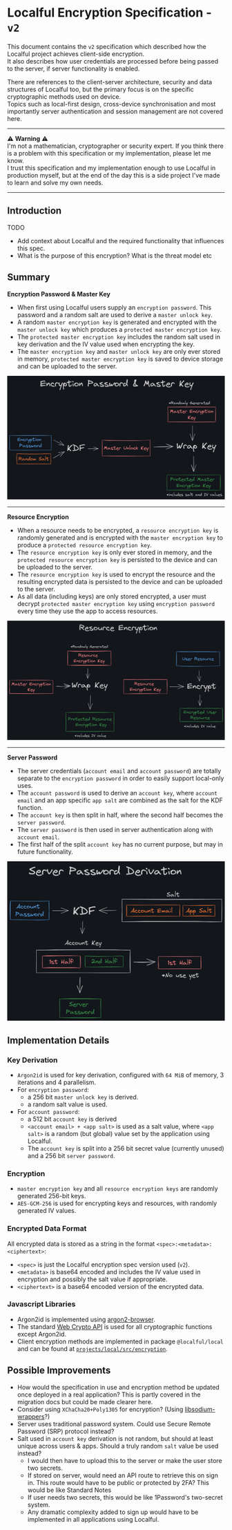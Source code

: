 # Localful Encryption Specification - `v2`
This document contains the `v2` specification which described how the Localful project achieves client-side encryption.  
It also describes how user credentials are processed before being passed to the server, if server functionality is enabled.  

There are references to the client-server architecture, security and data structures of Localful too, but the primary focus is on the specific cryptographic methods used on device.  
Topics such as local-first design, cross-device synchronisation and most importantly server authentication and session management are not covered here.

---

⚠️ **Warning** ⚠️  
I'm not a mathematician, cryptographer or security expert. If you think there is a problem with this specification or my implementation, please let me know.  
I trust this specification and my implementation enough to use Localful in production myself, but at the end of the
day this is a side project I've made to learn and solve my own needs.

---

## Introduction
TODO
- Add context about Localful and the required functionality that influences this spec.
- What is the purpose of this encryption? What is the threat model etc

## Summary
**Encryption Password & Master Key**
- When first using Localful users supply an `encryption password`. This password and a random salt are used to derive a `master unlock key`.
- A random `master encryption key` is generated and encrypted with the `master unlock key` which produces a `protected master encryption key`.
- The `protected master encryption key` includes the random salt used in key derivation and the IV value used when encrypting the key.
- The `master encryption key` and `master unlock key` are only ever stored in memory, `protected master encryption key` is saved to device storage and can be uploaded to the server.

![A high-level diagram of the encryption password and master encryption key system described above.](./diagrams/encryption-password.png)

---

**Resource Encryption**
- When a resource needs to be encrypted, a `resource encryption key` is randomly generated and is encrypted with the `master encryption key` to produce a `protected resource encryption key`.
- The `resource encryption key` is only ever stored in memory, and the `protected resource encryption key` is persisted to the device and can be uploaded to the server.
- The `resource encryption key` is used to encrypt the resource and the resulting encrypted data is persisted to the device and can be uploaded to the server.
- As all data (including keys) are only stored encrypted, a user must decrypt `protected master encryption key` using `encryption password` every time they use the app to access resources.

![A high-level diagram of the resource encryption system described above.](./diagrams/resource-encryption.png)

---

**Server Password**
- The server credentials (`account email` and `account password`) are totally separate to the `encryption password` in order to easily support local-only uses.
- The `account password` is used to derive an `account key`, where `account email` and an app specific `app salt` are combined as the salt for the KDF function.
- The `account key` is then split in half, where the second half becomes the `server password`.
- The `server password` is then used in server authentication along with `account email`.
- The first half of the split `account key` has no current purpose, but may in future functionality.

![A high-level diagram of the server password system described above.](./diagrams/server-password-derivation.png)

## Implementation Details

### Key Derivation
- `Argon2id` is used for key derivation, configured with `64 MiB` of memory, 3 iterations and 4 parallelism.
- For `encryption password`:
  - a 256 bit `master unlock key` is derived.
  - a random salt value is used.
- For `account password`:
  - a 512 bit `account key` is derived
  - `<account email> + <app salt>` is used as a salt value, where `<app salt>` is a random (but global) value set by the application using Localful.
  - The `account key` is split into a 256 bit secret value (currently unused) and a 256 bit `server password`.

### Encryption
- `master encryption key` and all `resource encryption keys` are randomly generated 256-bit keys.
- `AES-GCM-256` is used for encrypting keys and resources, with randomly generated IV values.

### Encrypted Data Format
All encrypted data is stored as a string in the format `<spec>:<metadata>:<ciphertext>`:
- `<spec>` is just the Localful encryption spec version used (`v2`).
- `<metadata>` is base64 encoded and includes the IV value used in encryption and possibly the salt value if appropriate.
- `<ciphertext>` is a base64 encoded version of the encrypted data.

### Javascript Libraries
- Argon2id is implemented using [argon2-browser](https://www.npmjs.com/package/argon2-browser).
- The standard [Web Crypto API](https://developer.mozilla.org/en-US/docs/Web/API/Web_Crypto_API) is used for all cryptographic functions except Argon2id.
- Client encryption methods are implemented in package `@localful/local` and can be found at [`projects/local/src/encryption`](../../../projects/local/src/encryption).

## Possible Improvements
- How would the specification in use and encryption method be updated once deployed in a real application? This is partly covered in the migration docs but could be made clearer here.
- Consider using `XChaCha20+Poly1305` for encryption? (Using [libsodium-wrappers](https://www.npmjs.com/package/libsodium-wrappers)?)
- Server uses traditional password system. Could use Secure Remote Password (SRP) protocol instead?
- Salt used in `account key` derivation is not random, but should at least unique across users & apps. Should a truly random `salt` value be used instead?
  - I would then have to upload this to the server or make the user store two secrets.
  - If stored on server, would need an API route to retrieve this on sign in. This route would have to be public or protected by 2FA? This would be like Standard Notes
  - If user needs two secrets, this would be like 1Password's two-secret system.
  - Any dramatic complexity added to sign up would have to be implemented in all applications using Localful.
